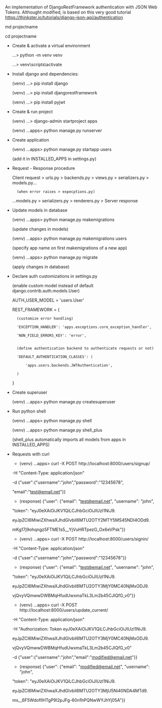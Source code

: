 An implementation of DjangoRestFramework authentication with JSON Web Tokens. Althought modified, is based on this very good tutorial https://thinkster.io/tutorials/django-json-api/authentication


md projectname

cd projectname


- Create & activate a virtual environment

    ...> python -m venv venv

    ...> venv\scripts\activate


- Install django and dependencies:

    (venv) ...> pip install django

    (venv) ...> pip install djangorestframework

    (venv) ...> pip install pyjwt


- Create & run project

    (venv) ...> django-admin startproject apps

    (venv) ...apps> python manage.py runserver


- Create application

    (venv) ...apps> python manage.py startapp users

    (add it in INSTALLED_APPS in settings.py)


- Request - Response procedure

    Client request > urls.py > backends.py > views.py > serializers.py > models.py...

        (when error raises > expecptions.py)

    ...models.py > serializers.py > renderers.py > Server response


- Update models in database

    (venv) ...apps> python manage.py makemigrations

    (update changes in models)


    (venv) ...apps> python manage.py makemigrations users

    (specify app name on first makemigrations of a new app)


    (venv) ...apps> python manage.py migrate

    (apply changes in database)


- Declare auth customizations in settings.py

    (enable custom model instead of default django.contrib.auth.models.User)

    AUTH_USER_MODEL = 'users.User'


    REST_FRAMEWORK = {

        (customize error handling)

        'EXCEPTION_HANDLER': 'apps.exceptions.core_exception_handler',

        'NON_FIELD_ERRORS_KEY': 'error',


        (define authentication backend to authenticate requests or not)

        'DEFAULT_AUTHENTICATION_CLASSES': (

            'apps.users.backends.JWTAuthentication',

        )

    }


- Create superuser

    (venv) ...apps> python manage.py createsuperuser


- Run python shell

    (venv) ...apps> python manage.py shell


    (venv) ...apps> python manage.py shell_plus

    (shell_plus automatically imports all models from apps in INSTALLED_APPS)


- Requests with curl

    - (venv) ...apps> curl -X POST http://localhost:8000/users/signup/

    -H "Content-Type: application/json"

    -d {\"user\":{\"username\":\"john\",\"password\":\"12345678\",

    \"email\":\"test@email.net\"}}
    

    - (response) {"user": {"email": "test@email.net", "username": "john",

    "token": "eyJ0eXAiOiJKV1QiLCJhbGciOiJIUzI1NiJ9.

    eyJpZCI6MiwiZXhwaXJhdGlvbiI6MTU2OTY2MTY5MS45NDI4ODd9.

    mKg17j9ohqngz5FTME1s5__YjVuHRTpezG_Ox6eVPsk"}}


    - (venv) ...apps> curl -X POST http://localhost:8000/users/signin/ 
     
    -H "Content-Type: application/json" 
     
    -d {\"user\":{\"username\":\"john\",\"password\":\"12345678\"}}


    - (response) {"user": {"email": "test@email.net", "username": "john", 
    
    "token": "eyJ0eXAiOiJKV1QiLCJhbGciOiJIUzI1NiJ9.
    
    eyJpZCI6MiwiZXhwaXJhdGlvbiI6MTU2OTY3MjY0MC40NjMxODJ9.
    
    vjQvyVQmwwDWBMqHfudUwxmaTkL3Lm2b45CJlQfG_v0"}}


    - (venv) ...apps> curl -X POST http://localhost:8000/users/update_current/
    
    -H "Content-Type: application/json" 
    
    -H "Authorization: Token eyJ0eXAiOiJKV1QiLCJhbGciOiJIUzI1NiJ9. 

    eyJpZCI6MiwiZXhwaXJhdGlvbiI6MTU2OTY3MjY0MC40NjMxODJ9.
    
    vjQvyVQmwwDWBMqHfudUwxmaTkL3Lm2b45CJlQfG_v0"
    
    -d {\"user\":{\"username\":\"john\",\"email\":\"modified@email.net\"}}
    

    - (response) {"user": {"email": "modified@email.net", "username": "john", 
    
    "token": "eyJ0eXAiOiJKV1QiLCJhbGciOiJIUzI1NiJ9.
    
    eyJpZCI6MiwiZXhwaXJhdGlvbiI6MTU2OTY3MjU5Ni40NDA4MTd9.
    
    ms__6F5WdofIlHTgP9I2pJFg-60n1hPQNwWYJhYj05A"}}
